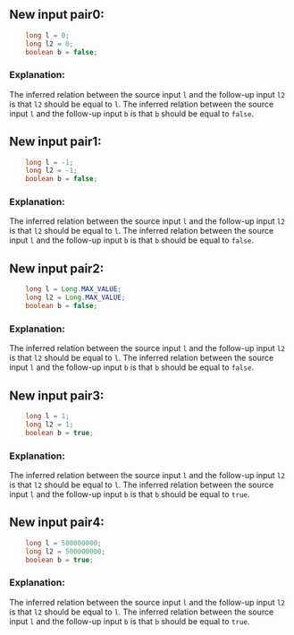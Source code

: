 ## New input pair0:
```java
    long l = 0;
    long l2 = 0;
    boolean b = false;
```
### Explanation:
The inferred relation between the source input `l` and the follow-up input `l2` is that `l2` should be equal to `l`. The inferred relation between the source input `l` and the follow-up input `b` is that `b` should be equal to `false`.

## New input pair1:
```java
    long l = -1;
    long l2 = -1;
    boolean b = false;
```
### Explanation:
The inferred relation between the source input `l` and the follow-up input `l2` is that `l2` should be equal to `l`. The inferred relation between the source input `l` and the follow-up input `b` is that `b` should be equal to `false`.

## New input pair2:
```java
    long l = Long.MAX_VALUE;
    long l2 = Long.MAX_VALUE;
    boolean b = false;
```
### Explanation:
The inferred relation between the source input `l` and the follow-up input `l2` is that `l2` should be equal to `l`. The inferred relation between the source input `l` and the follow-up input `b` is that `b` should be equal to `false`.

## New input pair3:
```java
    long l = 1;
    long l2 = 1;
    boolean b = true;
```
### Explanation:
The inferred relation between the source input `l` and the follow-up input `l2` is that `l2` should be equal to `l`. The inferred relation between the source input `l` and the follow-up input `b` is that `b` should be equal to `true`.

## New input pair4:
```java
    long l = 500000000;
    long l2 = 500000000;
    boolean b = true;
```
### Explanation:
The inferred relation between the source input `l` and the follow-up input `l2` is that `l2` should be equal to `l`. The inferred relation between the source input `l` and the follow-up input `b` is that `b` should be equal to `true`.
